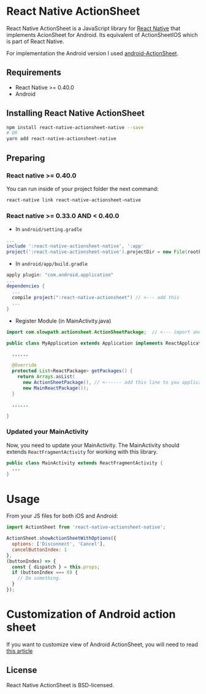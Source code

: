 # React Native ActionSheet

React Native ActionSheet is a JavaScript library for [React Native](https://facebook.github.io/react-native/) that implements AcionSheet for Android. Its equivalent of ActionSheetIOS which is part of React Native.

For implementation the Android version I used [android-ActionSheet](https://github.com/baoyongzhang/android-ActionSheet).

## Requirements

- React Native >= 0.40.0
- Android

## Installing React Native ActionSheet

```bash
npm install react-native-actionsheet-native --save
# OR
yarn add react-native-actionsheet-native
```

## Preparing

### React native >= 0.40.0

You can run inside of your project folder the next command:

```bash
react-native link react-native-actionsheet-native
```

### React native >= 0.33.0 AND < 0.40.0

- In `android/setting.gradle`

```gradle
...
include ':react-native-actionsheet-native', ':app'
project(':react-native-actionsheet-native').projectDir = new File(rootProject.projectDir, '../node_modules/react-native-actionsheet-native/android')
```

- In `android/app/build.gradle`

```gradle
apply plugin: "com.android.application"
...
dependencies {
  ...
  compile project(":react-native-actionsheet") // <--- add this
  ...
}
```

- Register Module (in MainActivity.java)

```java
import com.slowpath.actionsheet.ActionSheetPackage;  // <--- import and this

public class MyApplication extends Application implements ReactApplication {

  ......

  @Override
  protected List<ReactPackage> getPackages() {
    return Arrays.asList(
      new ActionSheetPackage(), // <------ add this line to you application
      new MainReactPackage());
  }

  ......

}
```

### Updated your MainActivity

Now, you need to update your MainActivity. The MainActivity should extends `ReactFragmentActivity` for working with this library.

```java
public class MainActivity extends ReactFragmentActivity {
  ...
}
```

# Usage

From your JS files for both iOS and Android:

```javascript
import ActionSheet from 'react-native-actionsheet-native';

ActionSheet.showActionSheetWithOptions({
  options: ['Disconnect', 'Cancel'],
  cancelButtonIndex: 1
},
(buttonIndex) => {
  const { dispatch } = this.props;
  if (buttonIndex === 0) {
    // Do something.
  }
});
```

# Customization of Android action sheet

If you want to customize view of Android ActionSheet, you will need to read [this article](https://github.com/baoyongzhang/android-ActionSheet#style)

## License

React Native ActionSheet is BSD-licensed.

